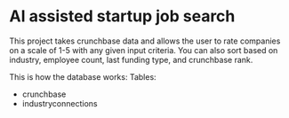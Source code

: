 # AI assisted startup job search

This project takes crunchbase data and allows the user to rate companies on a scale of 1-5 with any given input criteria. You can also sort based on industry, employee count, last funding type, and crunchbase rank.

This is how the database works:
Tables:
- crunchbase
- industryconnections